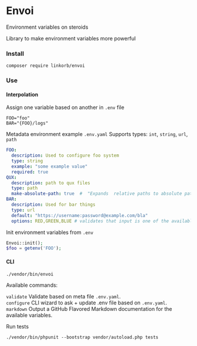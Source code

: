 Envoi
=====
Environment variables on steroids

Library to make environment variables more powerful

### Install

    composer require linkorb/envoi

### Use

#### Interpolation
Assign one variable based on another in `.env` file

```
FOO="foo" 
BAR="{FOO}/logs"
```

Metadata environment example `.env.yaml`
Supports types: `int`, `string`, `url`, `path`

```yaml
FOO:
  description: Used to configure foo system
  type: string
  example: "some example value"
  required: true
QUX:
  description: path to qux files
  type: path
  make-absolute-path: true  #  "Expands  relative paths to absolute paths (i.e. ~/qux becomes /home/joe/qux)
BAR:
  description: Used for bar things
  type: url
  default: "https://username:password@example.com/bla"
  options: RED,GREEN,BLUE # validates that input is one of the available options
```

Init environment variables from `.env`

```php
Envoi::init();
$foo = getenv('FOO');
```

#### CLI

    ./vendor/bin/envoi
    
Available commands:

`validate`   Validate based on meta file `.env.yaml`.<br/>
`configure`  CLI wizard to ask + update .env file based on `.env.yaml`.<br/>
`markdown`   Output a GitHub Flavored Markdown documentation for the available variables.


Run tests
    
    ./vendor/bin/phpunit --bootstrap vendor/autoload.php tests